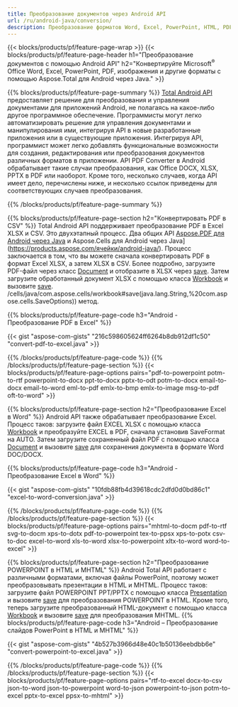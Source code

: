 ```yaml
---
title: Преобразование документов через Android API 
url: /ru/android-java/conversion/
description: Преобразование форматов Word, Excel, PowerPoint, HTML, PDF и изображений с помощью API преобразования Android. Android конвертирует Office docx, xlsx, pptx в PDF. 
---
```


{{< blocks/products/pf/feature-page-wrap >}}
{{< blocks/products/pf/feature-page-header h1="Преобразование документов с помощью Android API" h2="Конвертируйте Microsoft<sup>&reg;</sup> Office Word, Excel, PowerPoint, PDF, изображения и другие форматы с помощью Aspose.Total для Android через Java." >}}

{{% blocks/products/pf/feature-page-summary %}}
[Total Android API](https://products.aspose.com/total/android-java/) предоставляет решение для преобразования и управления документами для приложений Android, не полагаясь на какое-либо другое программное обеспечение. Программисты могут легко автоматизировать решение для управления документами и манипулирования ими, интегрируя API в новые разработанные приложения или в существующие приложения. Интегрируя API, программист может легко добавлять функциональные возможности для создания, редактирования или преобразования документов различных форматов в приложении. API PDF Converter в Android обрабатывает такие случаи преобразования, как Office DOCX, XLSX, PPTX в PDF или наоборот. Кроме того, несколько случаев, когда API имеет дело, перечислены ниже, и несколько ссылок приведены для соответствующих случаев преобразования. 

{{% /blocks/products/pf/feature-page-summary  %}}

{{% blocks/products/pf/feature-page-section  h2="Конвертировать PDF в CSV" %}}
Total Android API поддерживает преобразование PDF в Excel XLSX и CSV. Это двухэтапный процесс. Два общих API [Aspose.PDF для Android через Java](https://products.aspose.com/pdf/android-java/) и Aspose.Cells для Android через Java](https://products.aspose.com/ячейки/android-java/). Процесс заключается в том, что вы можете сначала конвертировать PDF в формат Excel XLSX, а затем XLSX в CSV. Более подробно, загрузите PDF-файл через класс [Document](https://reference.aspose.com/pdf/java/com.aspose.pdf/Document) и отобразите в XLSX через [save](https://reference.aspose.com/pdf/java/com.aspose.pdf/Document#save-java.lang.String-com.aspose.pdf.SaveOptions-). Затем загрузите обработанный документ XLSX с помощью класса [Workbook](https://reference.aspose.com/cells/java/com.aspose.cells/Workbook) и вызовите [save](https://reference.aspose.com). /cells/java/com.aspose.cells/workbook#save(java.lang.String,%20com.aspose.cells.SaveOptions)) метод.

{{% blocks/products/pf/feature-page-code h3="Android - Преобразование PDF в Excel" %}}

{{< gist "aspose-com-gists" "216c598605624ff6264b8db912df1c50" "convert-pdf-to-excel.java" >}}

{{% /blocks/products/pf/feature-page-code  %}}
{{% /blocks/products/pf/feature-page-section %}}
{{< blocks/products/pf/feature-page-options pairs="pdf-to-powerpoint potm-to-rtf powerpoint-to-docx ppt-to-docx pptx-to-odt potm-to-docx email-to-docx email-to-word eml-to-pdf emlx-to-bmp emlx-to-image msg-to-pdf oft-to-word" >}}


{{% blocks/products/pf/feature-page-section  h2="Преобразование Excel в Word" %}}
Android API также обрабатывает преобразование Excel. Процесс таков: загрузите файл EXCEL XLSX с помощью класса [Workbook](https://reference.aspose.com/cells/java/com.aspose.cells/Workbook) и преобразуйте EXCEL в PDF, сначала установив SaveFormat на AUTO. Затем загрузите сохраненный файл PDF с помощью класса [Document](https://reference.aspose.com/pdf/java/com.aspose.pdf/Document) и вызовите [save](https://reference.aspose.com/pdf/java/com.aspose.pdf/Document#save-java.lang.String-com.aspose.pdf.SaveOptions-) для сохранения документа в формате Word DOC/DOCX.

{{% blocks/products/pf/feature-page-code h3="Android - Преобразование Excel в Word" %}}

{{< gist "aspose-com-gists" "10fdb88fb4d39618cdc2dfd0d0bd86c1" "excel-to-word-conversion.java" >}}

{{% /blocks/products/pf/feature-page-code  %}}
{{% /blocks/products/pf/feature-page-section %}}
{{< blocks/products/pf/feature-page-options pairs="mhtml-to-docm pdf-to-rtf svg-to-docm xps-to-dotx pdf-to-powerpoint tex-to-ppsx xps-to-potx csv-to-doc excel-to-word xls-to-word xlsx-to-powerpoint xltx-to-word word-to-excel" >}}

{{% blocks/products/pf/feature-page-section  h2="Преобразование POWERPOINT в HTML и MHTML" %}}
Android Total API работает с различными форматами, включая файлы PowerPoint, поэтому может преобразовывать презентации в HTML и MHTML. Процесс таков: загрузите файл POWERPOINT PPT/PPTX с помощью класса [Presentation](https://reference.aspose.com/slides/java/com.aspose.slides/Presentation) и вызовите [save](https://reference.aspose.com/slides/java/com.aspose.slides/Presentation#save-java.lang.String-int-com.aspose.slides.ISaveOptions-) для преобразования POWERPOINT в HTML. Кроме того, теперь загрузите преобразованный HTML-документ с помощью класса [Workbook](https://reference.aspose.com/cells/java/com.aspose.cells/Workbook) и вызовите [save](https://reference.aspose.com/cells/java/com.aspose.cells/) для преобразования MHTML. 
{{% blocks/products/pf/feature-page-code h3="Android – Преобразование слайдов PowerPoint в HTML и MHTML" %}}

{{< gist "aspose-com-gists" "4b527b3966d48e40c1b50136eebdbb6e" "convert-powerpoint-to-excel.java" >}}


{{% /blocks/products/pf/feature-page-code  %}}
{{% /blocks/products/pf/feature-page-section %}}
{{< blocks/products/pf/feature-page-options pairs="rtf-to-excel docx-to-csv json-to-word json-to-powerpoint word-to-json powerpoint-to-json potm-to-excel pptx-to-excel ppsx-to-mhtml" >}}